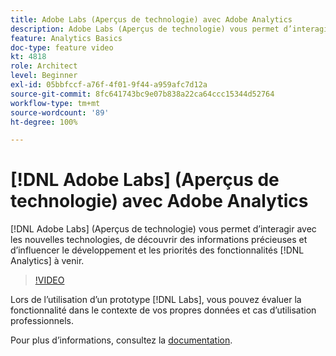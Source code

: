 ```yaml
---
title: Adobe Labs (Aperçus de technologie) avec Adobe Analytics
description: Adobe Labs (Aperçus de technologie) vous permet d’interagir avec les nouvelles technologies, de découvrir des informations précieuses et d’influencer le développement et les priorités des fonctionnalités Analytics à venir.
feature: Analytics Basics
doc-type: feature video
kt: 4818
role: Architect
level: Beginner
exl-id: 05bbfccf-a76f-4f01-9f44-a959afc7d12a
source-git-commit: 8fc641743bc9e07b838a22ca64ccc15344d52764
workflow-type: tm+mt
source-wordcount: '89'
ht-degree: 100%

---
```


# [!DNL Adobe Labs] (Aperçus de technologie) avec Adobe Analytics

[!DNL Adobe Labs] (Aperçus de technologie) vous permet d’interagir avec les nouvelles technologies, de découvrir des informations précieuses et d’influencer le développement et les priorités des fonctionnalités [!DNL Analytics] à venir.

>[!VIDEO](https://video.tv.adobe.com/v/32841/?quality=12&learn=on)

Lors de l’utilisation d’un prototype [!DNL Labs], vous pouvez évaluer la fonctionnalité dans le contexte de vos propres données et cas d’utilisation professionnels.

Pour plus d’informations, consultez la [documentation](https://experienceleague.adobe.com/docs/analytics/analyze/tech-previews/overview.html?lang=fr).
